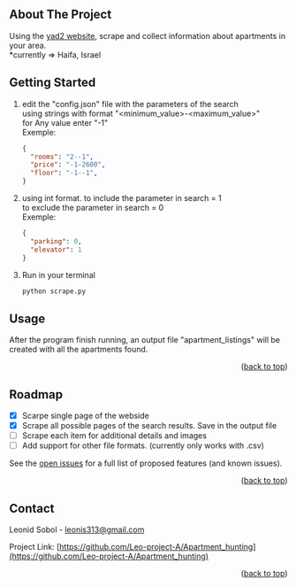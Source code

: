 
<a name="readme-top"></a>

<!-- ABOUT THE PROJECT -->
## About The Project

Using the [yad2 website](https://www.yad2.co.il/), scrape and collect information about apartments in your area.  
*currently => Haifa, Israel

<!-- GETTING STARTED -->
## Getting Started

1. edit the "config.json" file with the parameters of the search  
  using strings with format "<minimum_value>-<maximum_value>"  
  for Any value enter "-1"  
  Exemple:  
    ```json
    {
      "rooms": "2--1",
      "price": "-1-2600",
      "floor": "-1--1",
    }
    ```  

2. using int format.
  to include the parameter in search = 1  
  to exclude the parameter in search = 0  
    Exemple:  
    ```json
    {
      "parking": 0, 
      "elevator": 1
    }
    ``` 

3. Run in your terminal
   ```sh
   python scrape.py
   ```

<!-- USAGE EXAMPLES -->
## Usage

After the program finish running, an output file "apartment_listings" will be created with all the apartments found.

<p align="right">(<a href="#readme-top">back to top</a>)</p>

<!-- ROADMAP -->
## Roadmap

- [x] Scarpe single page of the webside
- [x] Scrape all possible pages of the search results. Save in the output file
- [ ] Scrape each item for additional details and images
- [ ] Add support for other file formats. (currently only works with .csv)

See the [open issues](https://github.com/Leo-project-A/Apartment_hunting/issues) for a full list of proposed features (and known issues).

<p align="right">(<a href="#readme-top">back to top</a>)</p>

<!-- CONTACT -->
## Contact

Leonid Sobol - leonis313@gmail.com

Project Link: [https://github.com/Leo-project-A/Apartment_hunting](https://github.com/Leo-project-A/Apartment_hunting)

<p align="right">(<a href="#readme-top">back to top</a>)</p>